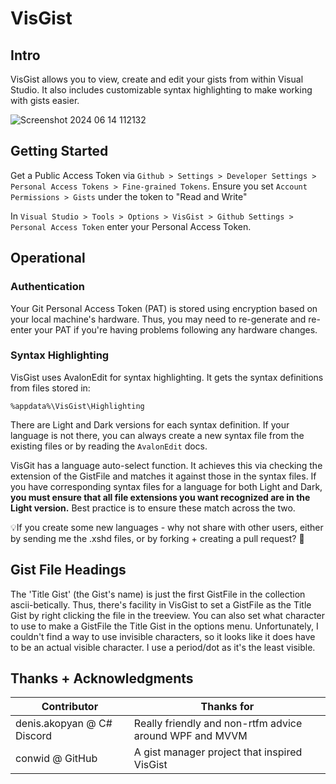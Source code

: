﻿# VisGist

## Intro
VisGist allows you to view, create and edit your gists from within Visual Studio. It also includes customizable syntax highlighting to make working with gists easier.

![Screenshot 2024 06 14 112132](Images/Screenshot%202024-06-14%20112132.png)

## Getting Started

Get a Public Access Token via `Github > Settings > Developer Settings > Personal Access Tokens > Fine-grained Tokens`. Ensure you set `Account Permissions > Gists` under the token to "Read and Write"

In `Visual Studio > Tools > Options > VisGist > Github Settings > Personal Access Token` enter your Personal Access  Token.

## Operational

### Authentication

Your Git Personal Access Token (PAT) is stored using encryption based on your local machine's hardware. Thus, you may need to re-generate and re-enter your PAT if you're having problems following any hardware changes. 

### Syntax Highlighting

VisGist uses AvalonEdit for syntax highlighting. It gets the syntax definitions from files stored in:

`%appdata%\VisGist\Highlighting`

There are Light and Dark versions for each syntax definition. If your language is not there, you can always create a new syntax file from the existing files or by reading the `AvalonEdit` docs. 

VisGit has a language auto-select function. It achieves this via checking the extension of the GistFile and matches it against those in the syntax files. If you have corresponding syntax files for a language for both Light and Dark, **you must ensure that all file extensions you want recognized are in the Light version.** Best practice is to ensure these match across the two. 

💡If you create some new languages - why not share with other users, either by sending me the .xshd files, or by forking + creating a pull request? 🙂

## Gist File Headings

The 'Title Gist' (the Gist's name) is just the first GistFile in the collection ascii-betically. Thus, there's facility in VisGist to set a GistFile as the Title Gist by right clicking the file in the treeview. You can also set what character to use to make a GistFile the Title Gist in the options menu. Unfortunately, I couldn't find a way to use invisible characters, so it looks like it does have to be an actual visible character. I use a period/dot as it's the least visible.

## Thanks + Acknowledgments

|Contributor|Thanks for|
|-|-|
|denis.akopyan @ C# Discord|Really friendly and non-rtfm advice around WPF and MVVM|
|conwid @ GitHub|A gist manager project that inspired VisGist
